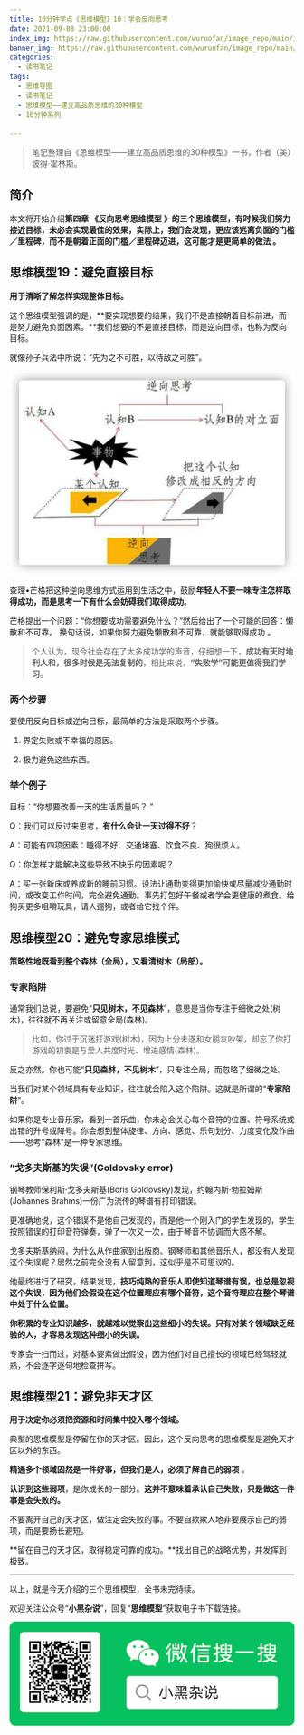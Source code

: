 ```yaml
---
title: 10分钟学点《思维模型》10：学会反向思考
date: 2021-09-08 23:00:00
index_img: https://raw.githubusercontent.com/wuruofan/image_repo/main/img/parking-car-quiz.jpg
banner_img: https://raw.githubusercontent.com/wuruofan/image_repo/main/img/parking-car-quiz.jpg
categories:
  - 读书笔记
tags:
  - 思维导图
  - 读书笔记
  - 思维模型——建立高品质思维的30种模型
  - 10分钟系列

---
```



> 笔记整理自《思维模型——建立高品质思维的30种模型》一书，作者（美）彼得·霍林斯。



## 简介



本文将开始介绍**第四章 《反向思考思维模型 》**的三个思维模型，有时候我们努力接近目标，未必会实现最佳的效果，实际上，我们会发现**，更应该远离负面的门槛／里程碑，而不是朝着正面的门槛／里程碑迈进，这可能才是更简单的做法 。**



## 思维模型19：**避免直接目标**

**用于清晰了解怎样实现整体目标。** 



这个思维模型强调的是，**要实现想要的结果，我们不是直接朝着目标前进，而是努力避免负面因素。**我们想要的不是直接目标，而是逆向目标，也称为反向目标。

就像孙子兵法中所说：“先为之不可胜，以待敌之可胜”。



![逆向思考](https://raw.githubusercontent.com/wuruofan/image_repo/main/img/%E9%80%86%E5%90%91%E6%80%9D%E8%80%83.png)



查理•芒格把这种逆向思维方式运用到生活之中，鼓励**年轻人不要一味专注怎样取得成功，而是思考一下有什么会妨碍我们取得成功**。

芒格提出一个问题：“你想要成功需要避免什么？”然后给出了一个可能的回答：懒散和不可靠。 换句话说，如果你努力避免懒散和不可靠，就能够取得成功 。



> 个人认为，现今社会存在了太多成功学的声音，仔细想一下，**成功有天时地利人和，很多时候是无法复制的**，相比来说，**“失败学”可能更值得我们学习**。



### 两个步骤

要使用反向目标或逆向目标，最简单的方法是采取两个步骤。 

1. 界定失败或不幸福的原因。

2. 极力避免这些东西。 



### 举个例子

目标：“你想要改善一天的生活质量吗？ ”



Q：我们可以反过来思考，**有什么会让一天过得不好**？

A：可能有四项因素：睡得不好、交通堵塞、饮食不良、狗很烦人。



Q：你怎样才能解决这些导致不快乐的因素呢？

A：买一张新床或养成新的睡前习惯。设法让通勤变得更加愉快或尽量减少通勤时间，或改变工作时间，完全避免通勤。事先打包好午餐或者学会更健康的煮食。给狗买更多咀嚼玩具，请人遛狗，或者给它找个伴。



## 思维模型20：避免专家思维模式

**策略性地既看到整个森林（全局），又看清树木（局部）。** 



### 专家陷阱



通常我们总说，要避免“**只见树木，不见森林**”，意思是当你专注于细微之处(树木)，往往就不再关注或留意全局(森林)。

> 比如，你过于沉迷打游戏(树木)，因为上分未遂和女朋友吵架，却忘了你打游戏的初衷是与爱人共度时光、增进感情(森林)。



反之亦然。你也可能“**只见森林，不见树木**”，只专注全局，而忽略了细微之处。

当我们对某个领域具有专业知识，往往就会陷入这个陷阱。这就是所谓的“**专家陷阱**”。



如果你是专业音乐家，看到一首乐曲，你未必会关心每个音符的位置、符号系统或出错的升号或降号。你会想到整体旋律、方向、感觉、乐句划分、力度变化及作曲——思考“森林”是一种专家思维。



### “戈多夫斯基的失误”(Goldovsky error)



钢琴教师保利斯·戈多夫斯基(Boris Goldovsky)发现，约翰内斯·勃拉姆斯(Johannes Brahms)一份广为流传的琴谱有打印错误。

更准确地说，这个错误不是他自己发现的，而是他一个刚入门的学生发现的，学生按照错误的打印音符弹奏，弹了一次又一次，由于琴音不协调而大惑不解。



戈多夫斯基纳闷，为什么从作曲家到出版商、钢琴师和其他音乐人，都没有人发现这个失误呢？居然之前完全没有人留意到，这似乎是不可思议的。

他最终进行了研究，结果发现，**技巧纯熟的音乐人即使知道琴谱有误，也总是忽视这个失误，因为他们会假设在这个位置理应有哪个音符，这个音符理应在整个琴谱中处于什么位置。**



**你积累的专业知识越多，就越难以觉察出这些细小的失误。只有对某个领域缺乏经验的人，才容易发现这种细小的失误。**

专家会一扫而过，对基本要素做出假设，因为他们对自己擅长的领域已经驾轻就熟，不会逐字逐句地检查拼写。



## 思维模型21：避免非天才区

**用于决定你必须把资源和时间集中投入哪个领域。** 



典型的思维模型是停留在你的天才区。因此，这个反向思考的思维模型是避免天才区以外的东西。 



**精通多个领域固然是一件好事，但我们是人，必须了解自己的弱项** 。

**认识到这些弱项**，是你成长的一部分。**这并不意味着承认自己失败，只是做这一件事是会失败的。**



不要离开自己的天才区，做注定会失败的事。不要自欺欺人地非要展示自己的弱项，而是要扬长避短。 

**留在自己的天才区，取得稳定可靠的成功。**找出自己的战略优势，并发挥到极致。



<p>


---

<p>

以上，就是今天介绍的三个思维模型，全书未完待续。




欢迎关注公众号“**小黑杂说**”，回复“**思维模型**”获取电子书下载链接。

<p>



![小黑杂说](https://raw.githubusercontent.com/wuruofan/wuruofan.github.io/master/img/qr-wechat-large.png)